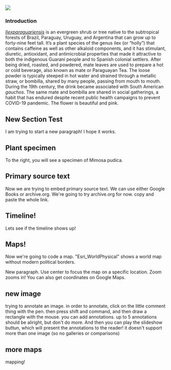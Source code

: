 <a href="https://www.juncture-digital.org"><img src="https://juncture-digital.github.io/juncture/static/images/ve-button.png"></a>

<param ve-config 
       title="Mimosa pudica"
       author="Sabrina Freidus"
       layout="vertical">

### Introduction
[_Ilexparaguariensis_](https://powo.science.kew.org/taxon/urn:lsid:ipni.org:names:315555-2) is an evergreen shrub or tree native to the subtropical forests of Brazil, Paraguay, Uruguay, and Argentina that can grow up to forty-nine feet tall. It’s a plant species of the genus ilex (or “holly”) that contains caffeine as well as other alkaloid components, and it has stimulant, diuretic, antioxidant, and antimicrobial properties that made it attractive to both the indigenous Guaraní people and to Spanish colonial settlers. After being dried, roasted, and powdered, mate leaves are used to prepare a hot or cold beverage, also known as mate or Paraguayan Tea. The loose powder is typically steeped in hot water and strained through a <span data-mouseover-image-zoomto="893,847,445,374">metallic straw</span>, or bombilla, shared by many people, passing from mouth to mouth. During the 19th century, the drink became associated with South American *gauchos*. The same mate and bombilla are shared in social gatherings, a habit that has endured despite recent public health campaigns to prevent COVID-19 pandemic. The flower is beautiful and pink. 

<param ve-compare curtain url="https://upload.wikimedia.org/wikipedia/commons/c/c2/Gauchos_mateando.jpg" label="Gauchos drinking mate" description="Photograph" license="public domain" >
<param ve-entity eid="Q155" title="Brazil">
<param ve-entity eid="Q46429" title=“Guarani people”>
<param ve-entity eid="Q84263196" title=“COVID-19 pandemic”>
<param ve-compare url="Mimosa.jpg" label="Mimosa pudica flower">

## New Section Test

I am trying to start a new paragraph! I hope it works. 
<param ve-video vid="DF-b6TsO1DM">

## Plant specimen

To the right, you will see a specimen of Mimosa pudica.
<param ve-plant-specimen jpid="10.5555/al.ap.specimen.bnrh0000364">

## Primary source text

Now we are trying to embed primary source text. We can use either Google Books or archive.org. We're going to try archive.org for now. copy and paste the whole link. 

<param ve-iframe src="https://archive.org/details/sbaww_124_0507-0528/page/n20/mode/2up?view=theater">

## Timeline!

Lets see if the timeline shows up! 

<param ve-knightlab-timeline
source="14w7zD7sNWltsUVesaHF_xVvB4yDoXZuaUNchFP-sTkA"
timenav-position="bottom"
hash-bookmark="false"
initial-zoom="1"
height="705">

## Maps! 

Now we're going to code a map. "Esri_WorldPhysical" shows a world map without modern political borders.

<param ve-map basemap="Esri_WorldPhysical">

New paragraph. Use center to focus the map on a specific location. Zoom zooms in! You can also get coordinates on Google Maps. 
<param ve-map center="Q733" zoom=3>


## new image

trying to annotate an image. in order to annotate, click on the little comment thing with the pen. then press shift and command, and then draw a rectangle with the mouse. you can add annotations. up to 5 annotations should be aliright, but don't do more. And then you can play the slideshow buttun, which will present the annotations to the reader! it doesn't support more than one image (so no galleries or comparisons)

<param ve-image url="https://upload.wikimedia.org/wikipedia/commons/e/e7/Mimosa_leaves_detail.jpg">

## more maps

mapping!

<param ve-map>
